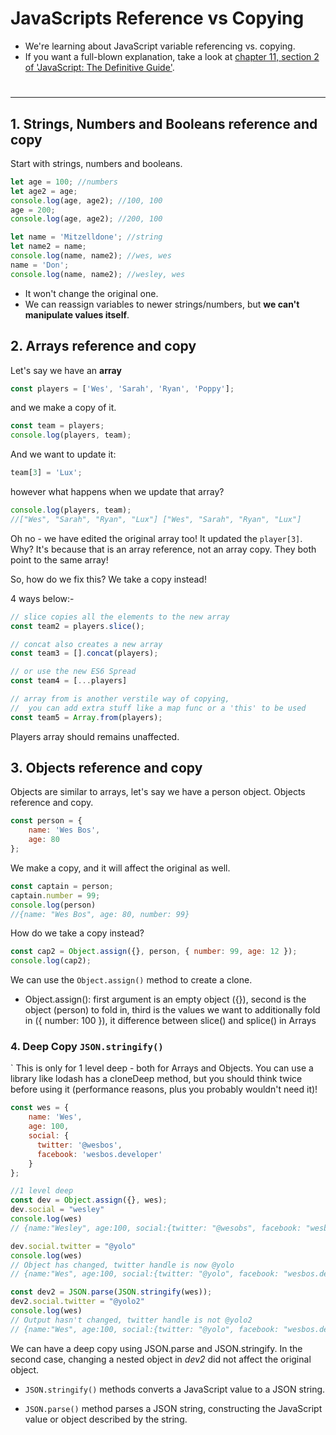# JavaScripts Reference vs Copying

- We're learning about JavaScript variable referencing vs. copying.
- If you want a full-blown explanation, take a look at [chapter 11, section 2 of 'JavaScript: The Definitive Guide'](https://docstore.mik.ua/orelly/webprog/jscript/ch11_02.htm).

#

---

## 1. Strings, Numbers and Booleans reference and copy

Start with strings, numbers and booleans.

```JavaScript
let age = 100; //numbers
let age2 = age;
console.log(age, age2); //100, 100
age = 200;
console.log(age, age2); //200, 100

let name = 'Mitzelldone'; //string
let name2 = name;
console.log(name, name2); //wes, wes
name = 'Don';
console.log(name, name2); //wesley, wes
```

- It won't change the original one.
- We can reassign variables to newer strings/numbers, but **we can't manipulate values itself**.

## 2. Arrays reference and copy

Let's say we have an **array**

```JavaScript
const players = ['Wes', 'Sarah', 'Ryan', 'Poppy'];
```

and we make a copy of it.

```JavaScript
const team = players;
console.log(players, team);
```

And we want to update it:

```JavaScript
team[3] = 'Lux';
```

however what happens when we update that array?

```JavaScript
console.log(players, team);
//["Wes", "Sarah", "Ryan", "Lux"] ["Wes", "Sarah", "Ryan", "Lux"]
```

Oh no - we have edited the original array too! It updated the `player[3]`. Why? It's because that is an array reference, not an array copy. They both point to the same array!

So, how do we fix this? We take a copy instead!

4 ways below:-

```JavaScript
// slice copies all the elements to the new array
const team2 = players.slice();

// concat also creates a new array
const team3 = [].concat(players);

// or use the new ES6 Spread
const team4 = [...players]

// array from is another verstile way of copying,
//  you can add extra stuff like a map func or a 'this' to be used
const team5 = Array.from(players);
```

Players array should remains unaffected.

## 3. Objects reference and copy

Objects are similar to arrays, let's say we have a person object. Objects reference and copy.

```JavaScript
const person = {
    name: 'Wes Bos',
    age: 80
};
```

We make a copy, and it will affect the original as well.

```JavaScript
const captain = person;
captain.number = 99;
console.log(person)
//{name: "Wes Bos", age: 80, number: 99}
```

How do we take a copy instead?

```JavaScript
const cap2 = Object.assign({}, person, { number: 99, age: 12 });
console.log(cap2);
```

We can use the `Object.assign()` method to create a clone.

- Object.assign(): first argument is an empty object ({}), second is the object (person) to fold in, third is the values we want to additionally fold in ({ number: 100 }), it difference between slice() and splice() in Arrays

### 4. Deep Copy `JSON.stringify()`

`
This is only for 1 level deep - both for Arrays and Objects. You can use a library like lodash has a cloneDeep method, but you should think twice before using it (performance reasons, plus you probably wouldn't need it)!

```JavaScript
const wes = {
    name: 'Wes',
    age: 100,
    social: {
      twitter: '@wesbos',
      facebook: 'wesbos.developer'
    }
};

//1 level deep
const dev = Object.assign({}, wes);
dev.social = "wesley"
console.log(wes)
// {name:"Wesley", age:100, social:{twitter: "@wesobs", facebook: "wesbos.developer"}}

dev.social.twitter = "@yolo"
console.log(wes)
// Object has changed, twitter handle is now @yolo
// {name:"Wes", age:100, social:{twitter: "@yolo", facebook: "wesbos.developer"}}

const dev2 = JSON.parse(JSON.stringify(wes));
dev2.social.twitter = "@yolo2"
console.log(wes)
// Output hasn't changed, twitter handle is not @yolo2
// {name:"Wes", age:100, social:{twitter: "@yolo", facebook: "wesbos.developer"}}
```

We can have a deep copy using JSON.parse and JSON.stringify. In the second case, changing a nested object in _dev2_ did not affect the original object.

- `JSON.stringify()` methods converts a JavaScript value to a JSON string.

- `JSON.parse()` method parses a JSON string, constructing the JavaScript value or object described by the string.
